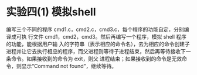 # 实验四(1) 模拟shell
编写三个不同的程序 cmd1.c，cmd2.c，cmd3.c，每个程序的功能自定，分别编译成可执 行文件 cmd1，cmd2，cmd3。然后再编写一个程序，模拟 shell 程序的功能，能根据用户输 入的字符串（表示相应的命令名），去为相应的命令创建子进程并让它去执行相应的程序，而父进程则等待子进程结束，然后再等待接收下一条命令。如果接收到的命令为 exit，则父 进程结束；如果接收到的命令是无效命令，则显示“Command not found”，继续等待。
